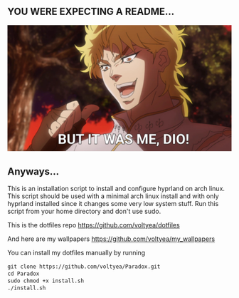 ## YOU WERE EXPECTING A README...

![](dio.jpg)

## Anyways...

This is an installation script to install and configure hyprland on arch linux.
This script should be used with a minimal arch linux install and with only hyprland installed since it changes some very low system stuff.
Run this script from your home directory and don't use sudo.

This is the dotfiles repo
https://github.com/voltyea/dotfiles

And here are my wallpapers
https://github.com/voltyea/my_wallpapers

You can install my dotfiles manually by running
```
git clone https://github.com/voltyea/Paradox.git
cd Paradox
sudo chmod +x install.sh
./install.sh
```
